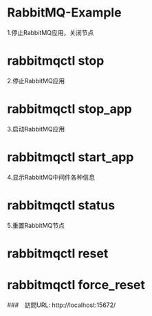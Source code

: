 # RabbitMQ-Example

1.停止RabbitMQ应用，关闭节点 
# rabbitmqctl stop 
2.停止RabbitMQ应用 
# rabbitmqctl stop_app 
3.启动RabbitMQ应用 
# rabbitmqctl start_app 
4.显示RabbitMQ中间件各种信息 
# rabbitmqctl status 
5.重置RabbitMQ节点 
# rabbitmqctl reset 
# rabbitmqctl force_reset 
###　訪問URL: http://localhost:15672/
